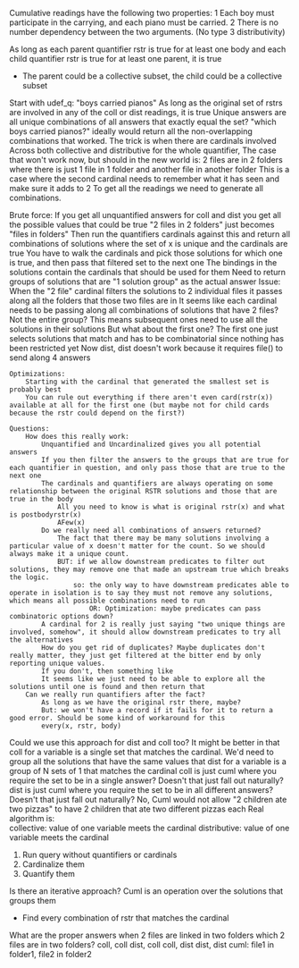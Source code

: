 Cumulative readings have the following two properties:
1 Each boy must participate in the carrying, and each piano must be
carried.
2 There is no number dependency between the two arguments. (No type 3 distributivity)

As long as each parent quantifier rstr is true for at least one body and each child quantifier rstr is true for at least one parent, it is true
- The parent could be a collective subset, the child could be a collective subset

Start with udef_q:
    "boys carried pianos"
    As long as the original set of rstrs are involved in any of the coll or dist readings, it is true
    Unique answers are all unique combinations of all answers that exactly equal the set?
    "which boys carried pianos?" ideally would return all the non-overlapping combinations that worked. 
    The trick is when there are cardinals involved
    Across both collective and distributive for the whole quantifier, 
    The case that won't work now, but should in the new world is: 2 files are in 2 folders where there is just 1 file in 1 folder and another file in another folder
        This is a case where the second cardinal needs to remember what it has seen and make sure it adds to 2
To get all the readings we need to generate all combinations.

Brute force:
    If you get all unquantified answers for coll and dist you get all the possible values that could be true
        "2 files in 2 folders" just becomes "files in folders"
    Then run the quantifiers cardinals against this and return all combinations of solutions where the set of x is unique and the cardinals are true
        You have to walk the cardinals and pick those solutions for which one is true, and then pass that filtered set to the next one
        The bindings in the solutions contain the cardinals that should be used for them
        Need to return groups of solutions that are "1 solution group" as the actual answer
    Issue: When the "2 file" cardinal filters the solutions to 2 individual files it passes along all the folders that those two files are in
        It seems like each cardinal needs to be passing along all combinations of solutions that have 2 files? Not the entire group?
        This means subsequent ones need to use all the solutions in their solutions
        But what about the first one?
            The first one just selects solutions that match and has to be combinatorial since nothing has been restricted yet
        Now dist, dist doesn't work because it requires file() to send along 4 answers

    Optimizations:
        Starting with the cardinal that generated the smallest set is probably best
        You can rule out everything if there aren't even card(rstr(x)) available at all for the first one (but maybe not for child cards because the rstr could depend on the first?)

    Questions:
        How does this really work:
            Unquantified and Uncardinalized gives you all potential answers 
            If you then filter the answers to the groups that are true for each quantifier in question, and only pass those that are true to the next one
            The cardinals and quantifiers are always operating on some relationship between the original RSTR solutions and those that are true in the body
                All you need to know is what is original rstr(x) and what is postbodyrstr(x)
                AFew(x) 
            Do we really need all combinations of answers returned?
                The fact that there may be many solutions involving a particular value of x doesn't matter for the count. So we should always make it a unique count.
                BUT: if we allow downstream predicates to filter out solutions, they may remove one that made an upstream true which breaks the logic. 
                    so: the only way to have downstream predicates able to operate in isolation is to say they must not remove any solutions, which means all possible combinations need to run
                        OR: Optimization: maybe predicates can pass combinatoric options down?
            A cardinal for 2 is really just saying "two unique things are involved, somehow", it should allow downstream predicates to try all the alternatives
            How do you get rid of duplicates? Maybe duplicates don't really matter, they just get filtered at the bitter end by only reporting unique values.
            If you don't, then something like 
            It seems like we just need to be able to explore all the solutions until one is found and then return that
        Can we really run quantifiers after the fact?
            As long as we have the original rstr there, maybe?
            But: we won't have a record if it fails for it to return a good error. Should be some kind of workaround for this
            every(x, rstr, body)

Could we use this approach for dist and coll too?
    It might be better in that 
    coll for a variable is a single set that matches the cardinal. We'd need to group all the solutions that have the same values that 
    dist for a variable is a group of N sets of 1 that matches the cardinal
    coll is just cuml where you require the set to be in a single answer? Doesn't that just fall out naturally? 
        dist is just cuml where you require the set to be in all different answers? Doesn't that just fall out naturally?
            No, Cuml would not allow "2 children ate two pizzas" to have 2 children that ate two different pizzas each
    Real algorithm is:  
        collective: value of one variable meets the cardinal
        distributive: value of one variable meets the cardinal
1. Run query without quantifiers or cardinals
2. Cardinalize them
3. Quantify them

Is there an iterative approach?
    Cuml is an operation over the solutions that groups them
- Find every combination of rstr that matches the cardinal
    
What are the proper answers when 2 files are linked in two folders
which 2 files are in two folders?
coll, coll
dist, coll
coll, dist
dist, dist
cuml:
    file1 in folder1, file2 in folder2
    